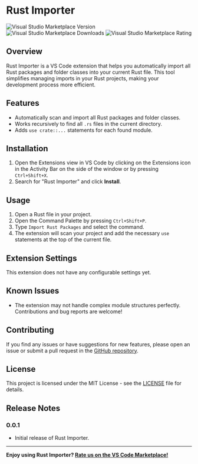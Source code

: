 # Rust Importer

![Visual Studio Marketplace Version](https://img.shields.io/visual-studio-marketplace/v/importrust.rust-importer)
![Visual Studio Marketplace Downloads](https://img.shields.io/visual-studio-marketplace/d/your-publisher-name.rust-importer)
![Visual Studio Marketplace Rating](https://img.shields.io/visual-studio-marketplace/r/your-publisher-name.rust-importer)

## Overview

Rust Importer is a VS Code extension that helps you automatically import all Rust packages and folder classes into your current Rust file. This tool simplifies managing imports in your Rust projects, making your development process more efficient.

## Features

- Automatically scan and import all Rust packages and folder classes.
- Works recursively to find all `.rs` files in the current directory.
- Adds `use crate::...` statements for each found module.

## Installation

1. Open the Extensions view in VS Code by clicking on the Extensions icon in the Activity Bar on the side of the window or by pressing `Ctrl+Shift+X`.
2. Search for "Rust Importer" and click **Install**.

## Usage

1. Open a Rust file in your project.
2. Open the Command Palette by pressing `Ctrl+Shift+P`.
3. Type `Import Rust Packages` and select the command.
4. The extension will scan your project and add the necessary `use` statements at the top of the current file.

## Extension Settings

This extension does not have any configurable settings yet.

## Known Issues

- The extension may not handle complex module structures perfectly. Contributions and bug reports are welcome!

## Contributing

If you find any issues or have suggestions for new features, please open an issue or submit a pull request in the [GitHub repository](https://github.com/-xbrymo/rust-importer).

## License

This project is licensed under the MIT License - see the [LICENSE](LICENSE) file for details.

## Release Notes

### 0.0.1

- Initial release of Rust Importer.

---

**Enjoy using Rust Importer? [Rate us on the VS Code Marketplace!](https://marketplace.visualstudio.com/items?itemName=your-publisher-name.rust-importer)**

